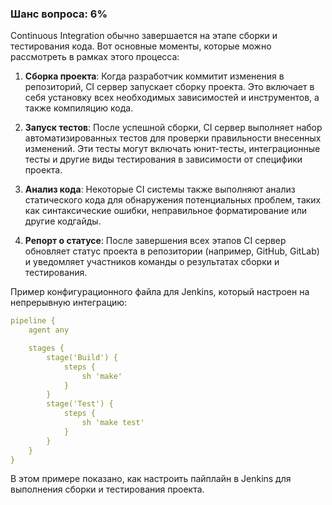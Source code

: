 ### Шанс вопроса: 6%

Continuous Integration обычно завершается на этапе сборки и тестирования кода. Вот основные моменты, которые можно рассмотреть в рамках этого процесса:

1. **Сборка проекта**: Когда разработчик коммитит изменения в репозиторий, CI сервер запускает сборку проекта. Это включает в себя установку всех необходимых зависимостей и инструментов, а также компиляцию кода.

2. **Запуск тестов**: После успешной сборки, CI сервер выполняет набор автоматизированных тестов для проверки правильности внесенных изменений. Эти тесты могут включать юнит-тесты, интеграционные тесты и другие виды тестирования в зависимости от специфики проекта.

3. **Анализ кода**: Некоторые CI системы также выполняют анализ статического кода для обнаружения потенциальных проблем, таких как синтаксические ошибки, неправильное форматирование или другие кодгайды.

4. **Репорт о статусе**: После завершения всех этапов CI сервер обновляет статус проекта в репозитории (например, GitHub, GitLab) и уведомляет участников команды о результатах сборки и тестирования.

Пример конфигурационного файла для Jenkins, который настроен на непрерывную интеграцию:
```yaml
pipeline {
    agent any

    stages {
        stage('Build') {
            steps {
                sh 'make'
            }
        }
        stage('Test') {
            steps {
                sh 'make test'
            }
        }
    }
}
```
В этом примере показано, как настроить пайплайн в Jenkins для выполнения сборки и тестирования проекта.